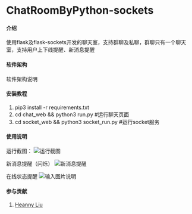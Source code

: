 # ChatRoomByPython-sockets

#### 介绍
使用flask及flask-sockets开发的聊天室，支持群聊及私聊，群聊只有一个聊天室，支持用户上下线提醒、新消息提醒

#### 软件架构
软件架构说明


#### 安装教程

1.  pip3 install -r requirements.txt
2.  cd chat_web && python3 run.py #运行聊天页面
3.  cd socket_web && python3 socket_run.py #运行socket服务

#### 使用说明

运行截图：
![运行截图](https://images.gitee.com/uploads/images/2020/0609/131309_e7f3c5b9_1723475.png "Q1GVI0JX{E[V1CHW55SSIJD.png")

新消息提醒（闪烁）
![新消息提醒](https://images.gitee.com/uploads/images/2020/0609/131549_05e8f887_1723475.png ")AL)0D$M0C~0`[(K]ZVNVJE.png")

在线状态提醒
![输入图片说明](https://images.gitee.com/uploads/images/2020/0609/131714_758270ea_1723475.png "5I5XU7ZBZHKRBPAUP00`4QU.png")

#### 参与贡献

1.  [Heanny Liu](http://heanny.cn)


